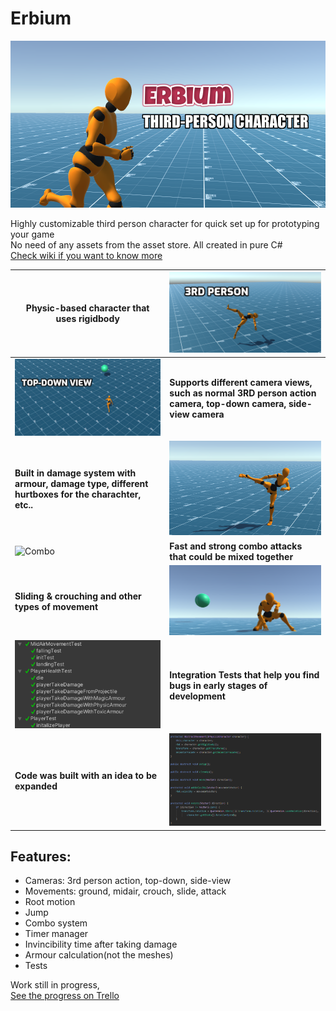 # Erbium   

![Erbium](https://raw.githubusercontent.com/mikhomak/Images/master/Erbium/erbium%20main.png)


Highly customizable third person character for quick set up for prototyping your game  
No need of any assets from the asset store. All created in pure C#   
[Check wiki if you want to know more](https://github.com/mikhomak/Erbium/wiki)    

|Physic-based character that uses rigidbody |![Physic-based character](https://raw.githubusercontent.com/mikhomak/Images/master/Erbium/erbium%203d%20person%20camera.png)  |
|--|--|
| ![Top-down](https://raw.githubusercontent.com/mikhomak/Images/master/Erbium/erbium%20top%20down%20camera.png)  | **Supports different camera views, such as normal 3RD person action camera, top-down camera, side-view camera** |
| **Built in damage system with armour, damage type, different hurtboxes for the charachter, etc..**  |![Attack](https://raw.githubusercontent.com/mikhomak/Images/master/Erbium/attack.png)  |
| ![Combo](https://github.com/mikhomak/Images/blob/master/Erbium/combos.gif?raw=true)  | **Fast and strong combo attacks that could be mixed together** |
| **Sliding & crouching and other types of movement** | ![Crouching](https://github.com/mikhomak/Images/blob/master/Erbium/crouching.png?raw=true) |
|![Tets](https://github.com/mikhomak/Images/blob/master/Erbium/integration%20tests.PNG?raw=true)  | **Integration Tests that help you find bugs in early stages of development** |
| **Code was built with an idea to be expanded** | ![Code](https://github.com/mikhomak/Images/blob/master/Erbium/Abstract%20movement.PNG?raw=true) |


## Features:
* Cameras: 3rd person action, top-down, side-view
* Movements: ground, midair, crouch, slide, attack
* Root motion
* Jump
* Combo system
* Timer manager
* Invincibility time after taking damage
* Armour calculation(not the meshes)
* Tests

Work still in progress,   
[See the progress on Trello](https://trello.com/b/w7ypD4fJ/erbium)
